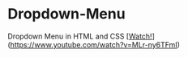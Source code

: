 # Dropdown-Menu
Dropdown Menu in HTML and CSS
[[Watch!](https://i.postimg.cc/28dzZCh5/fr.png)](https://www.youtube.com/watch?v=MLr-ny6TFmI)
